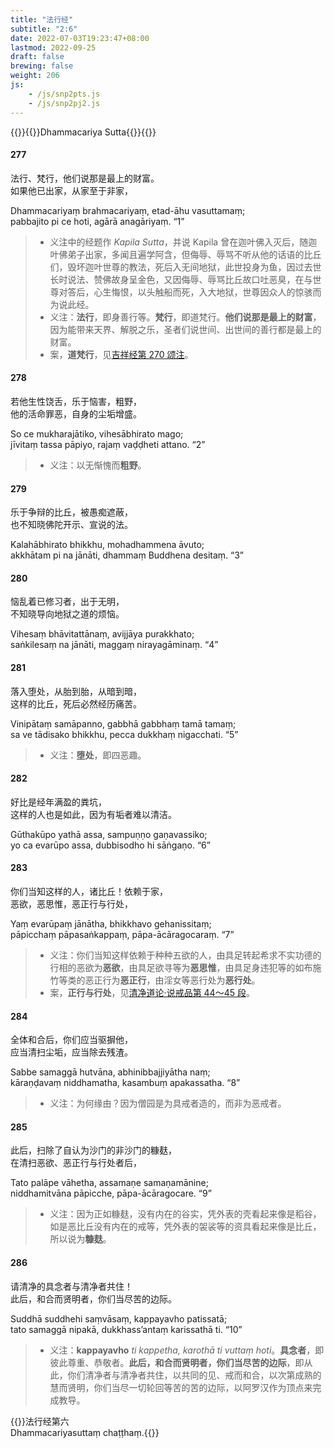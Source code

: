 ```yaml
---
title: "法行经"
subtitle: "2:6"
date: 2022-07-03T19:23:47+08:00
lastmod: 2022-09-25
draft: false
brewing: false
weight: 206
js:
    - /js/snp2pts.js
    - /js/snp2pj2.js
---
```



{{<subtitle>}}{{<suttalink src="snp2.6">}}Dhammacariya Sutta{{</suttalink>}}{{</subtitle>}}

#### 277

法行、梵行，他们说那是最上的财富。  
如果他已出家，从家至于非家，

Dhammacariyaṃ brahmacariyaṃ, etad-āhu vasuttamaṃ;  
pabbajito pi ce hoti, agārā anagāriyaṃ. <q>1</q>

> - 义注中的经题作 *Kapila Sutta*，并说 Kapila 曾在迦叶佛入灭后，随迦叶佛弟子出家，多闻且遍学阿含，但侮辱、辱骂不听从他的话语的比丘们，毁坏迦叶世尊的教法，死后入无间地狱，此世投身为鱼，因过去世长时说法、赞佛故身呈金色，又因侮辱、辱骂比丘故口吐恶臭，在与世尊对答后，心生悔恨，以头触船而死，入大地狱，世尊因众人的惊骇而为说此经。
> - 义注：**法行**，即身善行等。**梵行**，即道梵行。**他们说那是最上的财富**，因为能带来天界、解脱之乐，圣者们说世间、出世间的善行都是最上的财富。
> - 案，**道梵行**，见[吉祥经第 270 颂注](../204/#270)。

#### 278

若他生性饶舌，乐于恼害，粗野，  
他的活命罪恶，自身的尘垢增盛。

So ce mukharajātiko, vihesābhirato mago;  
jīvitaṃ tassa pāpiyo, rajaṃ vaḍḍheti attano. <q>2</q>

> - 义注：以无惭愧而**粗野**。

#### 279

乐于争辩的比丘，被愚痴遮蔽，  
也不知晓佛陀开示、宣说的法。

Kalahābhirato bhikkhu, mohadhammena āvuto;  
akkhātam pi na jānāti, dhammaṃ Buddhena desitaṃ. <q>3</q>

#### 280

恼乱着已修习者，出于无明，  
不知晓导向地狱之道的烦恼。

Vihesaṃ bhāvitattānaṃ, avijjāya purakkhato;  
saṅkilesaṃ na jānāti, maggaṃ nirayagāminaṃ. <q>4</q>

#### 281

落入堕处，从胎到胎，从暗到暗，  
这样的比丘，死后必然经历痛苦。

Vinipātaṃ samāpanno, gabbhā gabbhaṃ tamā tamaṃ;  
sa ve tādisako bhikkhu, pecca dukkhaṃ nigacchati. <q>5</q>

> - 义注：**堕处**，即四恶趣。

#### 282

好比是经年满盈的粪坑，  
这样的人也是如此，因为有垢者难以清洁。

Gūthakūpo yathā assa, sampuṇṇo gaṇavassiko;  
yo ca evarūpo assa, dubbisodho hi sāṅgaṇo. <q>6</q>

#### 283

你们当知这样的人，诸比丘！依赖于家，  
恶欲，恶思惟，恶正行与行处，

Yaṃ evarūpaṃ jānātha, bhikkhavo gehanissitaṃ;  
pāpicchaṃ pāpasaṅkappaṃ, pāpa-ācāragocaraṃ. <q>7</q>

> - 义注：你们当知这样依赖于种种五欲的人，由具足转起希求不实功德的行相的恶欲为**恶欲**，由具足欲寻等为**恶思惟**，由具足身违犯等的如布施竹等类的恶正行为**恶正行**，由淫女等恶行处为**恶行处**。
> - 案，**正行与行处**，见[清净道论·说戒品第 44～45 段](/visuddhimagga/01/#44)。

#### 284

全体和合后，你们应当驱摒他，  
应当清扫尘垢，应当除去残渣。

Sabbe samaggā hutvāna, abhinibbajjiyātha naṃ;  
kāraṇḍavaṃ niddhamatha, kasambuṃ apakassatha. <q>8</q>

> - 义注：为何缘由？因为僧园是为具戒者造的，而非为恶戒者。

#### 285

此后，扫除了自认为沙门的非沙门的糠麸，  
在清扫恶欲、恶正行与行处者后，

Tato palāpe vāhetha, assamaṇe samaṇamānine;  
niddhamitvāna pāpicche, pāpa-ācāragocare. <q>9</q>

> - 义注：因为正如糠麸，没有内在的谷实，凭外表的壳看起来像是稻谷，如是恶比丘没有内在的戒等，凭外表的袈裟等的资具看起来像是比丘，所以说为**糠麸**。

#### 286

请清净的具念者与清净者共住！  
此后，和合而贤明者，你们当尽苦的边际。

Suddhā suddhehi saṃvāsaṃ, kappayavho patissatā;  
tato samaggā nipakā, dukkhass’antaṃ karissathā ti. <q>10</q>

> - 义注：**kappayavho** *ti kappetha, karothā ti vuttaṃ hoti*。**具念者**，即彼此尊重、恭敬者。**此后，和合而贤明者，你们当尽苦的边际**，即从此，你们清净者与清净者共住，以共同的见、戒而和合，以次第成熟的慧而贤明，你们当尽一切轮回等苦的苦的边际，以阿罗汉作为顶点来完成教导。


{{<eof>}}法行经第六<br>Dhammacariyasuttaṃ chaṭṭhaṃ.{{</eof>}}